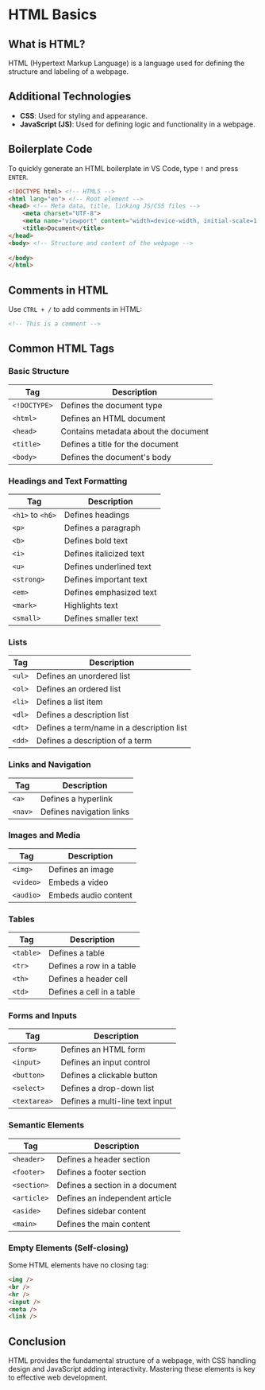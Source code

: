 # HTML Basics

## What is HTML?
HTML (Hypertext Markup Language) is a language used for defining the structure and labeling of a webpage.

## Additional Technologies
- **CSS**: Used for styling and appearance.
- **JavaScript (JS)**: Used for defining logic and functionality in a webpage.

## Boilerplate Code
To quickly generate an HTML boilerplate in VS Code, type `!` and press `ENTER`.

```html
<!DOCTYPE html> <!-- HTML5 -->
<html lang="en"> <!-- Root element -->
<head> <!-- Meta data, title, linking JS/CSS files -->
    <meta charset="UTF-8">
    <meta name="viewport" content="width=device-width, initial-scale=1.0">
    <title>Document</title>
</head>
<body> <!-- Structure and content of the webpage -->
    
</body>
</html>
```

## Comments in HTML
Use `CTRL + /` to add comments in HTML:
```html
<!-- This is a comment -->
```

## Common HTML Tags
### Basic Structure
| Tag | Description |
|------|------------|
| `<!DOCTYPE>` | Defines the document type |
| `<html>` | Defines an HTML document |
| `<head>` | Contains metadata about the document |
| `<title>` | Defines a title for the document |
| `<body>` | Defines the document's body |

### Headings and Text Formatting
| Tag | Description |
|------|------------|
| `<h1>` to `<h6>` | Defines headings |
| `<p>` | Defines a paragraph |
| `<b>` | Defines bold text |
| `<i>` | Defines italicized text |
| `<u>` | Defines underlined text |
| `<strong>` | Defines important text |
| `<em>` | Defines emphasized text |
| `<mark>` | Highlights text |
| `<small>` | Defines smaller text |

### Lists
| Tag | Description |
|------|------------|
| `<ul>` | Defines an unordered list |
| `<ol>` | Defines an ordered list |
| `<li>` | Defines a list item |
| `<dl>` | Defines a description list |
| `<dt>` | Defines a term/name in a description list |
| `<dd>` | Defines a description of a term |

### Links and Navigation
| Tag | Description |
|------|------------|
| `<a>` | Defines a hyperlink |
| `<nav>` | Defines navigation links |

### Images and Media
| Tag | Description |
|------|------------|
| `<img>` | Defines an image |
| `<video>` | Embeds a video |
| `<audio>` | Embeds audio content |

### Tables
| Tag | Description |
|------|------------|
| `<table>` | Defines a table |
| `<tr>` | Defines a row in a table |
| `<th>` | Defines a header cell |
| `<td>` | Defines a cell in a table |

### Forms and Inputs
| Tag | Description |
|------|------------|
| `<form>` | Defines an HTML form |
| `<input>` | Defines an input control |
| `<button>` | Defines a clickable button |
| `<select>` | Defines a drop-down list |
| `<textarea>` | Defines a multi-line text input |

### Semantic Elements
| Tag | Description |
|------|------------|
| `<header>` | Defines a header section |
| `<footer>` | Defines a footer section |
| `<section>` | Defines a section in a document |
| `<article>` | Defines an independent article |
| `<aside>` | Defines sidebar content |
| `<main>` | Defines the main content |

### Empty Elements (Self-closing)
Some HTML elements have no closing tag:
```html
<img />
<br />
<hr />
<input />
<meta />
<link />
```

## Conclusion
HTML provides the fundamental structure of a webpage, with CSS handling design and JavaScript adding interactivity. Mastering these elements is key to effective web development.

